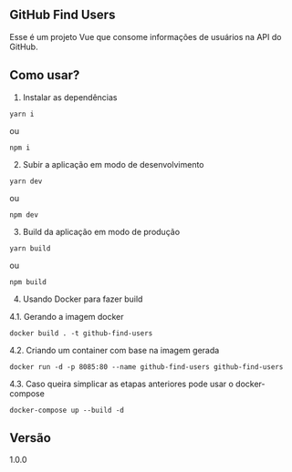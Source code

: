 ## GitHub Find Users

Esse é um projeto Vue que consome informações de usuários na API do GitHub.

## Como usar?

1. Instalar as dependências

```
yarn i
```

ou

```
npm i
```

2. Subir a aplicação em modo de desenvolvimento

```
yarn dev
```

ou

```
npm dev
```

3. Build da aplicação em modo de produção

```
yarn build
```

ou

```
npm build
```

4. Usando Docker para fazer build

4.1. Gerando a imagem docker

```
docker build . -t github-find-users
```

4.2. Criando um container com base na imagem gerada

```
docker run -d -p 8085:80 --name github-find-users github-find-users
```

4.3. Caso queira simplicar as etapas anteriores pode usar o docker-compose

```
docker-compose up --build -d
```

## Versão

1.0.0
